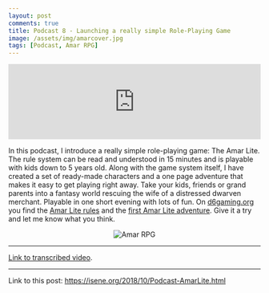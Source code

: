 ```yaml
---
layout: post
comments: true
title: Podcast 8 - Launching a really simple Role-Playing Game
image: /assets/img/amarcover.jpg
tags: [Podcast, Amar RPG]
---
```


<iframe src="https://anchor.fm/isene/embed/episodes/Episode-8-531---The-really-simple-Role-Playing-Game-e2c64l" width="100%" frameborder="0" scrolling="no"></iframe>

In this podcast, I introduce a really simple role-playing game: The Amar Lite. The rule system can be read and understood in 15 minutes and is playable with kids down to 5 years old. Along with the game system itself, I have created a set of ready-made characters and a one page adventure that makes it easy to get playing right away. Take your kids, friends or grand parents into a fantasy world rescuing the wife of a distressed dwarven merchant. Playable in one short evening with lots of fun. On [d6gaming.org](http://d6gaming.org) you find the [Amar Lite rules](http://d6gaming.org/index.php/Amar_Lite) and the [first Amar Lite adventure](http://d6gaming.org/index.php/The_first_Amar_Lite_adventure). Give it a try and let me know what you think.

<center><img src="https://isene.org/assets/img/amarcover.jpg" alt="Amar RPG" /></center>

---
[Link to transcribed video](https://youtu.be/NVFhEezk9ao).

---
Link to this post: <https://isene.org/2018/10/Podcast-AmarLite.html>
